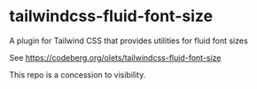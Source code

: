 # tailwindcss-fluid-font-size

A plugin for Tailwind CSS that provides utilities for fluid font sizes

See https://codeberg.org/olets/tailwindcss-fluid-font-size

This repo is a concession to visibility.
